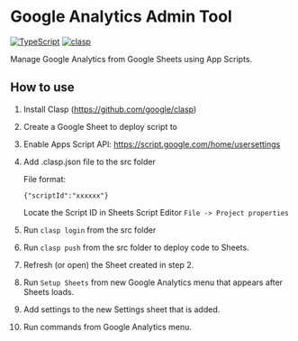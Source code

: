 # Google Analytics Admin Tool

[![TypeScript](https://badges.frapsoft.com/typescript/code/typescript.svg)](https://github.com/ellerbrock/typescript-badges/)
[![clasp](https://img.shields.io/badge/built%20with-clasp-4285f4.svg)](https://github.com/google/clasp)


Manage Google Analytics from Google Sheets using App Scripts. 

## How to use
1. Install Clasp (https://github.com/google/clasp)

2. Create a Google Sheet to deploy script to

3. Enable Apps Script API: https://script.google.com/home/usersettings

4. Add .clasp.json file to the src folder

    File format:
    ```
    {"scriptId":"xxxxxx"}
    ```
    Locate the Script ID in Sheets Script Editor `File -> Project properties`

5. Run `clasp login` from the src folder

6. Run `clasp push` from the src folder to deploy code to Sheets.

7. Refresh (or open) the Sheet created in step 2.

8. Run `Setup Sheets` from new Google Analytics menu that appears after Sheets loads.

9. Add settings to the new Settings sheet that is added.

10. Run commands from Google Analytics menu.
